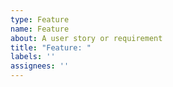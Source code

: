```yaml
---
type: Feature
name: Feature
about: A user story or requirement
title: "Feature: "
labels: ''
assignees: ''
---
```


# <title>

<!-- General requirement in user story form, e.g.: As a persona, I need a feature, so that I can accomplish something -->

## Acceptance Criteria

- [ ] First requirement
- [ ] Second requirement
- [ ] Third requirement
- [ ] ...

## Notes

<!-- Topics and details discovered throughout discussion, design and implementation -->

1. ...
